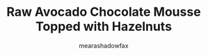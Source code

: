 ---
title: "Raw Avocado Chocolate Mousse Topped with Hazelnuts"
description: "Indulge in a decadent yet healthy dessert with this raw avocado chocolate mousse. Topped with crunchy hazelnuts, it's a treat that's both delicious and nutritious."

author: "mearashadowfax"
pubDate: 2024-01-18

image: "https://img.freepik.com/free-photo/top-view-yummy-pancakes-with-sliced-fruits-chocolate-dark-surface-color-cake-breakfast-sugar-fruit-sweet-dessert_140725-109044.jpg?t=st=1727550484~exp=1727554084~hmac=823a7a82977411786f0003181b7fbf4df4537707a4b864a52f981cbee1b12e17&w=826"
imageAlt: "A glass of creamy avocado chocolate mousse topped with crushed hazelnuts"

cookingTime: 15

steps:
  - title: "Blend the Mousse Ingredients"
    actions:
      - "In a food processor, combine avocados, cacao powder, coconut milk, honey (or maple syrup), vanilla extract, and a pinch of salt."
      - "Blend until the mixture is smooth and creamy. You may need to scrape down the sides of the food processor a few times."
  - title: "Adjust Flavor and Chill"
    actions:
      - "Taste the mousse and adjust sweetener if necessary."
      - "Divide the mousse into individual serving dishes and refrigerate for at least 1 hour to set."
  - title: "Add Toppings and Serve"
    actions:
      - "Before serving, top each mousse with crushed hazelnuts for added crunch and flavor."
  - title: "Voilà!"
    actions:
      - "Indulge in your creation and savor the moment. Bon appétit!"

ingredients:
  - title: ""
    items:
      - quantity: "2"
        name: "ripe avocados, peeled and pitted"
      - quantity: "1/4"
        name: "cup raw cacao powder"
      - quantity: "1/4"
        name: "cup coconut milk or almond milk"
      - quantity: "2"
        name: "tablespoons honey or maple syrup (use maple syrup for a vegan option)"
      - quantity: "1"
        name: "teaspoon pure vanilla extract"
      - quantity: ""
        name: "Pinch of salt"
      - quantity: "1/4"
        name: "cup crushed hazelnuts (for topping)"      

recipeNotes: [
  "Ensure all the ingredients are at room temperature to achieve the smoothest texture.",
  "Sweetener Alternatives: You can adjust the type and amount of sweetener based on your preference. Agave syrup is another vegan option you can use.",
  "Texture Tip: For an even smoother mousse, strain the mixture through a sieve to remove any avocado lumps before chilling.",
  "Toppings: Get creative with toppings by adding whipped coconut cream, fresh raspberries, or a sprinkle of sea salt.",
  "Chill Time: For a firmer texture, let the mousse chill overnight. This also allows the flavors to meld together beautifully."
]

tags: ["dessert", "vegan", "gluten-free"]

slug: raw-avocado-chocolate-mousse
---